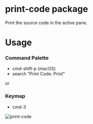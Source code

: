 # print-code package

Print the source code in the active pane.

# Usage

### Command Palette

- cmd-shift-p (macOS)
- search "Print Code: Print"

or

### Keymap

- cmd-3


![print-code](https://cloud.githubusercontent.com/assets/7911481/22056524/e11db500-dda3-11e6-9a2c-2267ae138940.gif)
